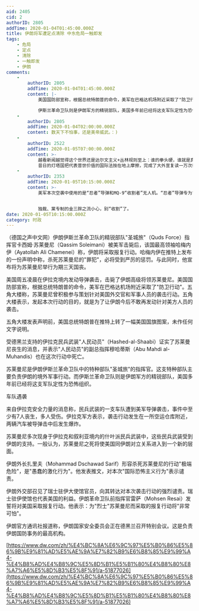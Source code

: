 ```yaml
---
aid: 2405
cid: 2
authorID: 2805
addTime: 2020-01-04T01:45:00.000Z
title: 伊朗将军遭定点清除 中东危局一触即发
tags:
    - 危局
    - 定点
    - 清除
    - 一触即发
    - 伊朗
comments:
    -
        authorID: 2805
        addTime: 2020-01-04T01:45:00.000Z
        content: |-
            美国国防部宣称，根据总统特朗普的命令，美军在巴格达机场附近采取了"防卫行动"。

            伊斯兰革命卫队则是伊朗军方的精锐部队，美国多年前已经将这支军队定性为恐怖组织。
    -
        authorID: 2805
        addTime: 2020-01-04T02:00:00.000Z
        content: 数天下不怕事，还是美帝威武。：)
    -
        authorID: 2522
        addTime: 2020-01-05T07:00:00.000Z
        content: >-
            越看新闻越觉得这个世界还是达尔文主义+丛林规则至上：谁的拳头硬，谁就是真理。强大就是可以为所欲为。
            昔日的灯塔国把代表普世价值的国际法按在地上摩擦，完成了大外宣复读一万次都做不到的事情，说到底还是自身强大最重要。
    -
        authorID: 2353
        addTime: 2020-01-05T10:15:00.000Z
        content: >-
            美军本次空袭中使用的是“忍者”导弹和MQ-9“收割者”无人机。“忍者”导弹专为“定点清除”打造，命中目标时弹头不会爆炸，而是弹射出6把金属长刀，因此也得名“金刚狼”导弹。


            独裁、黨专制的金三胖之流小心，别“收割”了。
date: 2020-01-05T10:15:00.000Z
category: 时政
---
```


（德国之声中文网）伊朗伊斯兰革命卫队的精锐部队"圣城旅"（Quds Force）指挥官卡西姆·苏莱曼尼（Qassim Soleimani）被美军击毙后，该国最高领袖哈梅内伊（Ayatollah Ali Chamenei）称，伊朗将采取报复行动。哈梅内伊在推特上发布的一份声明中称，杀死苏莱曼尼的"罪犯"，必将受到严厉的惩罚。与此同时，他宣布将为苏莱曼尼举行为期三天国丧。

美国周五凌晨在伊拉克境内发动导弹袭击，击毙了伊朗高级将领苏莱曼尼。美国国防部宣称，根据总统特朗普的命令，美军在巴格达机场附近采取了"防卫行动"。五角大楼称，苏莱曼尼曾积极参与策划针对美国外交官和军事人员的袭击行动。五角大楼表示，发起本次行动的目的，就是为了让伊朗今后不敢再发动针对美方人员的袭击。

五角大楼发表声明前，美国总统特朗普在推特上转了一幅美国国旗图案，未作任何文字说明。

受德黑兰支持的伊拉克民兵武装"人民动员"（Hashed-al-Shaabi）证实了苏莱曼尼丧生的消息，并表示"人民动员"的副总指挥穆哈蒂斯（Abu Mahdi al-Muhandis）也在这次行动中死亡。

苏莱曼尼是伊朗伊斯兰革命卫队中的特种部队"圣城旅"的指挥官。这支特种部队主要负责伊朗的境外军事行动。而伊斯兰革命卫队则是伊朗军方的精锐部队，美国多年前已经将这支军队定性为恐怖组织。

车队遇袭

来自伊拉克安全力量的消息称，民兵武装的一支车队遭到美军导弹袭击，事件中至少有7人丧生，多人受伤。伊拉克军方表示，袭击行动发生在一所空运仓库附近，两辆汽车被导弹击中后发生爆炸。

苏莱曼尼多次现身于伊拉克和叙利亚境内的什叶派民兵武装中，这些民兵武装受到伊朗的支持。一般认为，苏莱曼尼之死将使美国同伊朗对立关系进入到一个新的层面。

伊朗外长扎里夫（Mohammad Dschawad Sarif）形容杀死苏莱曼尼的行动"极端危险"，是"愚蠢的激化行为"。他发表推文，对本次"国际恐怖主义行为"表示谴责。

伊朗外交部召见了瑞士驻伊大使馆官员，向其转达对本次袭击行动的强烈谴责。瑞士驻伊使馆也代表美国的利益。伊朗革命卫队前指挥官雷萨（Mohsen Resai）发誓将对美国采取报复行动。他表示：为"烈士"苏莱曼尼而采取的报复行动将"非常可怕"。

伊朗官方通讯社报道称，伊朗国家安全委员会正在德黑兰召开特别会议。这是负责伊朗国防事务的最高机构。

[https://www.dw.com/zh/%E4%BC%8A%E6%9C%97%E5%B0%86%E5%86%9B%E9%81%AD%E5%AE%9A%E7%82%B9%E6%B8%85%E9%99%A4-%E4%B8%AD%E4%B8%9C%E5%8D%B1%E5%B1%80%E4%B8%80%E8%A7%A6%E5%8D%B3%E5%8F%91/a-51877026](https://www.dw.com/zh/%E4%BC%8A%E6%9C%97%E5%B0%86%E5%86%9B%E9%81%AD%E5%AE%9A%E7%82%B9%E6%B8%85%E9%99%A4-%E4%B8%AD%E4%B8%9C%E5%8D%B1%E5%B1%80%E4%B8%80%E8%A7%A6%E5%8D%B3%E5%8F%91/a-51877026)
